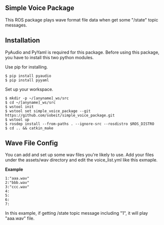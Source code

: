 ## Simple Voice Package
This ROS package plays wave format file data when get some "/state" topic messages.

## Installation
PyAudio and PyYaml is required for this package.
Before using this package, you have to install this two python modules.

Use pip for installing.

```
$ pip install pyaudio
$ pip install pyyaml
```

Set up your workspace.
```
$ mkdir -p ~/[anyname]_ws/src
$ cd ~/[anyname]_ws/src
$ wstool init
$ wstool set simple_voice_package --git https://github.com/sobeit/simple_voice_package.git
$ wstool up
$ rosdep install --from-paths . --ignore-src --rosdistro $ROS_DISTRO
$ cd .. && catkin_make
```

## Wave File Config
You can add and set up some wav files you're likely to use.
Add your files under the assets/wav directory and edit the voice_list.yml like this exmaple.

**Example**
```
1:"aaa.wav"
2:"bbb.wav"
3:"ccc.wav"
4:
5:
6:
7:
```

In this example, if getting /state topic message including "1", it will play "aaa.wav" file.

